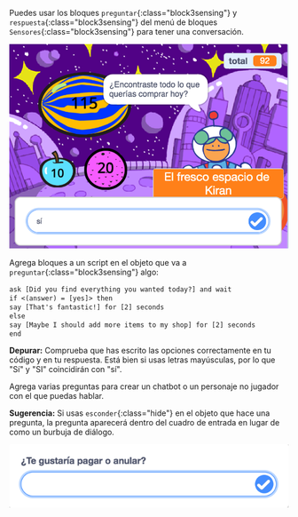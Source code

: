 
Puedes usar los bloques `preguntar`{:class="block3sensing"} y `respuesta`{:class="block3sensing"} del menú de bloques `Sensores`{:class="block3sensing"} para tener una conversación.

![Diálogo del bloque preguntar con un sí como entrada](images/ask-answer.png)

Agrega bloques a un script en el objeto que va a `preguntar`{:class="block3sensing"} algo:

```blocks3
ask [Did you find everything you wanted today?] and wait
if <(answer) = [yes]> then
say [That's fantastic!] for [2] seconds
else
say [Maybe I should add more items to my shop] for [2] seconds
end
```

**Depurar:** Comprueba que has escrito las opciones correctamente en tu código y en tu respuesta. Está bien si usas letras mayúsculas, por lo que "Sí" y "SI" coincidirán con "sí".

Agrega varias preguntas para crear un chatbot o un personaje no jugador con el que puedas hablar.

**Sugerencia:** Si usas `esconder`{:class="hide"} en el objeto que hace una pregunta, la pregunta aparecerá dentro del cuadro de entrada en lugar de como un burbuja de diálogo.

![Diálogo del bloque preguntar con una pregunta dentro](images/ask-hidden-sprite.png)

